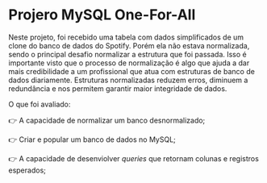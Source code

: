 # Projero MySQL One-For-All

Neste projeto, foi recebido uma tabela com dados simplificados de um clone do banco de dados do Spotify. Porém ela não estava normalizada, sendo o principal desafio normalizar a estrutura que foi passada. Isso é importante visto que o processo de normalização é algo que ajuda a dar mais credibilidade a um profissional que atua com estruturas de banco de dados diariamente. Estruturas normalizadas reduzem erros, diminuem a redundância e nos permitem garantir maior integridade de dados.

O que foi avaliado:

:point_right:  A capacidade de normalizar um banco desnormalizado;

:point_right:  Criar e popular um banco de dados no MySQL;

:point_right:  A capacidade de desenviolver *queries* que retornam colunas e registros esperados;





<!-- Olá, Tryber!

Esse é apenas um arquivo inicial para o README do seu projeto.

É essencial que você preencha esse documento por conta própria, ok?

Não deixe de usar nossas dicas de escrita de README de projetos, e deixe sua criatividade brilhar!

⚠️ IMPORTANTE: você precisa deixar nítido:
- quais arquivos/pastas foram desenvolvidos por você; 
- quais arquivos/pastas foram desenvolvidos por outra pessoa estudante;
- quais arquivos/pastas foram desenvolvidos pela Trybe.

-->
